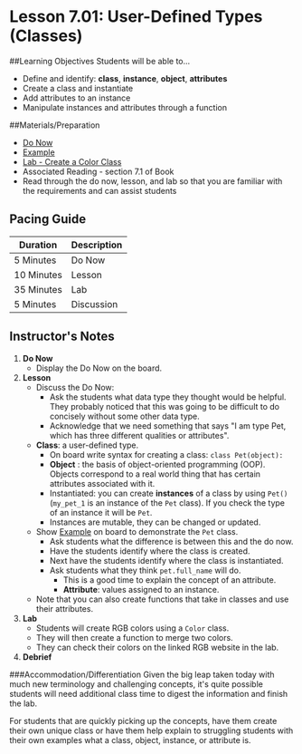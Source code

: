 # Lesson 7.01: User-Defined Types (Classes)

##Learning Objectives
Students will be able to... 
* Define and identify: **class**, **instance**, **object**, **attributes**
* Create a class and instantiate 
* Add attributes to an instance
* Manipulate instances and attributes through a function

##Materials/Preparation
* [Do Now]
* [Example]
* [Lab - Create a Color Class]
* Associated Reading - section 7.1 of Book
* Read through the do now, lesson, and lab so that you are familiar with the requirements and can assist students

## Pacing Guide
| **Duration**   | **Description** |
| ---------- | ----------- |
| 5 Minutes  | Do Now      |
| 10 Minutes | Lesson      |
| 35 Minutes | Lab         |
| 5 Minutes | Discussion  |

## Instructor's Notes

1. **Do Now**
    * Display the Do Now on the board.
2. **Lesson**
	* Discuss the Do Now:
		* Ask the students what data type they thought would be helpful. They probably noticed that this was going to be difficult to do concisely without some other data type.
		* Acknowledge that we need something that says "I am type Pet, which has three different qualities or attributes". 
	* **Class**: a user-defined type. 
		* On board write syntax for creating a class: `class Pet(object):`
		* **Object** : the basis of object-oriented programming (OOP). Objects correspond to a real world thing that has certain attributes associated with it.
		* Instantiated: you can create **instances** of a class by using `Pet()` (`my_pet_1` is an instance of the `Pet` class). If you check the type of an instance it will be `Pet`.
		* Instances are mutable, they can be changed or updated.
	* Show [Example] on board to demonstrate the `Pet` class.
	 	* Ask students what the difference is between this and the do now.
	 	* Have the students identify where the class is created. 
	 	* Next have the students identify where the class is instantiated.
		* Ask students what they think `pet.full_name` will do.
			* This is a good time to explain the concept of an attribute.
			* **Attribute**: values assigned to an instance.
	* Note that you can also create functions that take in classes and use their attributes.
3. **Lab**	
	* Students will create RGB colors using a `Color` class.
	* They will then create a function to merge two colors.  
	* They can check their colors on the linked RGB website in the lab.
4. **Debrief**

###Accommodation/Differentiation
Given the big leap taken today with much new terminology and challenging concepts, it's quite possible students will need additional class time to digest the information and finish the lab. 

For students that are quickly picking up the concepts, have them create their own unique class or have them help explain to struggling students with their own examples what a class, object, instance, or attribute is. 

  
[Do Now]:do_now.md
[Lab - Create a Color Class]:lab.md
[Example]:example.md
